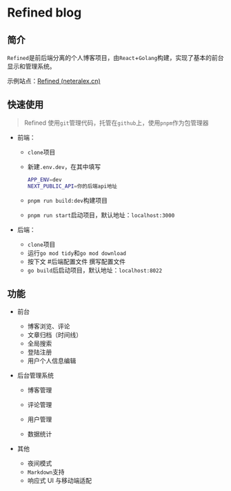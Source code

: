 # Refined blog

## 简介

`Refined`是前后端分离的个人博客项目，由`React`+`Golang`构建，实现了基本的前台显示和管理系统。

示例站点：[Refined (neteralex.cn)](https://www.neteralex.cn/)

## 快速使用

> Refined 使用`git`管理代码，托管在`github`上，使用`pnpm`作为包管理器

+ 前端：

    + `clone`项目

    + 新建`.env.dev`，在其中填写

      ```bash
      APP_ENV=dev
      NEXT_PUBLIC_API=你的后端api地址
      ```

    + `pnpm run build:dev`构建项目

    + `pnpm run start`启动项目，默认地址：`localhost:3000`

+ 后端：

    + `clone`项目
    + 运行`go mod tidy`和`go mod download`
    + 按下文 #后端配置文件 撰写配置文件
    + `go build`后启动项目，默认地址：`localhost:8022`

## 功能

+ 前台
    + 博客浏览、评论
    + 文章归档（时间线）
    + 全局搜索
    + 登陆注册
    + 用户个人信息编辑

+ 后台管理系统

    + 博客管理
    + 评论管理
    + 用户管理

    + 数据统计

+ 其他

    + 夜间模式
    + `Markdown`支持
    + 响应式 UI 与移动端适配
